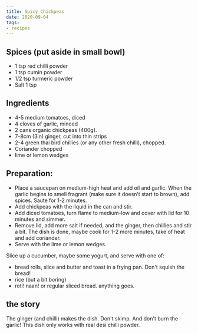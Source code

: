 ```yaml
---
title: Spicy Chickpeas
date: 2020-09-04
tags:
- recipes
---
```


## Spices (put aside in small bowl)

- 1 tsp red chilli powder 
- 1 tsp cumin powder
- 1/2 tsp turmeric powder
- Salt 1 tsp

## Ingredients

- 4-5 medium tomatoes, diced
- 4 cloves of garlic, minced
- 2 cans organic chickpeas (400g). 
- 7-8cm (3in) ginger, cut into thin strips
- 2-4 green thai bird chillies (or any other fresh chilli), chopped. 
- Coriander chopped
- lime or lemon wedges

## Preparation:

- Place a saucepan on medium-high heat and add oil and garlic. When the garlic begins to smell fragrant (make sure it doesn’t start to brown), add spices. Saute for 1-2 minutes.
- Add chickpeas with the liquid in the can and stir.
- Add diced tomatoes, turn flame to medium-low and cover with lid for 10 minutes and simmer.
- Remove lid, add more salt if needed, and the ginger, then chillies and stir a bit. The dish is done, maybe cook for 1-2 more minutes, take of heat and add coriander.
- Serve with the lime or lemon wedges.

Slice up a cucumber, maybe some yogurt, and serve with one of:

- bread rolls, slice and butter and toast in a frying pan. Don't squish the bread!
- rice (but a bit boring)
- roti! naan! or regular sliced bread. anything goes.

## the story

The ginger (and chilli) makes the dish. Don't skimp. And don't burn the garlic! This dish only works with real desi chilli powder. 